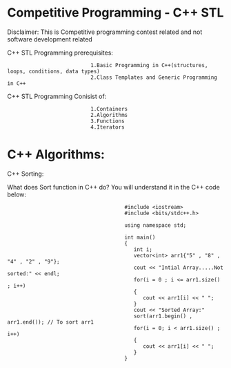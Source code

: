 # Competitive Programming - C++ STL 

Disclaimer: This is Competitive programming contest related and not software development related

C++ STL Programming prerequisites:
    
                               1.Basic Programming in C++(structures, loops, conditions, data types)
                               2.Class Templates and Generic Programming in C++
                               
C++ STL Programming Conisist of:
  
                               1.Containers
                               2.Algorithms
                               3.Functions
                               4.Iterators
                               
# C++ Algorithms:

C++ Sorting: 

What does Sort function in C++ do? You will understand it in the C++ code below:
 
                                          #include <iostream>
                                          #include <bits/stdc++.h>
                                          
                                          using namespace std;
                                          
                                          int main()
                                          {
                                             int i;
                                             vector<int> arr1{"5" , "8" , "4" , "2" , "9"};
                                             cout << "Intial Array.....Not sorted:" << endl;
                                             for(i = 0 ; i <= arr1.size() ; i++)
                                             {
                                                cout << arr1[i] << " ";
                                             }
                                             cout << "Sorted Array:"
                                             sort(arr1.begin() , arr1.end()); // To sort arr1
                                             for(i = 0; i < arr1.size() ; i++)
                                             {
                                                cout << arr1[i] << " ";
                                             }
                                          }
 
